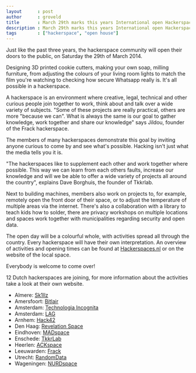 ```yaml
---
layout      : post
author      : groveld
title       : March 29th marks this years International open Hackerspaces day
description : March 29th marks this years International open Hackerspaces day
tags        : ["hackerspace", "open house"]
---
```


Just like the past three years, the hackerspace community will open their doors to the public, on Saturday the 29th of March 2014.

Designing 3D printed cookie cutters, making your own soap, milling furniture, from adjusting the colours of your living room lights to match the film you're watching to checking how secure Whatsapp really is. It's all possible in a hackerspace.

A hackerspace is an environment where creative, legal, technical and other curious people join together to work, think about and talk over a wide variety of subjects. "Some of these projects are really practical, others are more "because we can". What is always the same is our goal to gather knowledge, work together and share our knowledge" says Jildou, founder of the Frack hackerspace.

The members of many hackerspaces demonstrate this goal by inviting anyone curious  to come by and see what's possible. Hacking isn't just what the media tells you it is.

"The hackerspaces like to supplement each other and work together where possible. This way we can learn from each others faults, increase our knowledge and will we be able to offer a wide variety of projects all around the country", explains Dave Borghuis, the founder of Tkkrlab.

Next to building machines, members also work on projects to, for example, remotely open the front door of their space, or to adjust the temperature of multiple areas via the internet. There's also a collaboration with a library to teach kids how to solder, there are privacy workshops on multiple locations and spaces work together with municipalities regarding security and open data.

The open day will be a colourful whole, with activities spread all through the country. Every hackerspace will have their own interpretation. An overview of activities and opening times can be found at [Hackerspaces.nl](https://hackerspaces.nl/) or on the website of the local space.

Everybody is welcome to come over!

12 Dutch hackerspaces are joining, for more information about the activities take a look at their own website.

* Almere: [Sk1llz](http://sk1llz.nl/)
* Amersfoort: [Bitlair](https://bitlair.nl/)
* Amsterdam: [Technologia Incognita](https://techinc.nl/)
* Amsterdam: [LAG](https://laglab.org/)
* Arnhem: [Hack42](https://hack42.nl/)
* Den Haag: [Revelation Space](https://revspace.nl/)
* Eindhoven: [MADspace](https://madspace.nl/)
* Enschede: [TkkrLab](https://tkkrlab.nl/)
* Heerlen: [ACKspace](https://ackspace.nl/)
* Leeuwarden: [Frack](https://frack.nl/)
* Utrecht: [RandomData](https://randomdata.nl/)
* Wageningen: [NURDspace](https://nurdspace.nl/)

